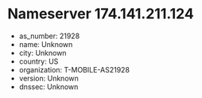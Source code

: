 # Nameserver 174.141.211.124

* as_number: 21928
* name: Unknown
* city: Unknown
* country: US
* organization: T-MOBILE-AS21928
* version: Unknown
* dnssec: Unknown

